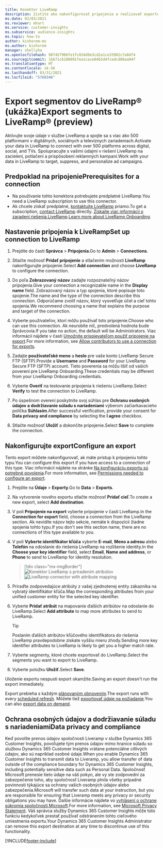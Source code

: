```yaml
---
title: Konektor LiveRamp
description: Zistite ako nakonfigurovať pripojenie a realizovať exportovanie do LiveRamp.
ms.date: 03/03/2021
ms.reviewer: mhart
ms.service: customer-insights
ms.subservice: audience-insights
ms.topic: how-to
author: kishorem-ms
ms.author: kishorem
manager: shellyha
ms.openlocfilehash: 987457966fe1fc034d9e3cd2a1ce33902c7a84f4
ms.sourcegitcommit: 1b671c6100991fea1cace04b5d4fcedcd88aa94f
ms.translationtype: HT
ms.contentlocale: sk-SK
ms.lasthandoff: 03/31/2021
ms.locfileid: "5760346"
---
```

# <a name="export-segments-to-liverampreg-preview"></a><span data-ttu-id="0d1c5-103">Export segmentov do LiveRamp&reg; (ukážka)</span><span class="sxs-lookup"><span data-stu-id="0d1c5-103">Export segments to LiveRamp&reg; (preview)</span></span>

<span data-ttu-id="0d1c5-104">Aktivujte svoje údaje v službe LiveRamp a spojte sa s viac ako 500 platformami v digitálnych, sociálnych a televíznych zariadeniach.</span><span class="sxs-lookup"><span data-stu-id="0d1c5-104">Activate your data in LiveRamp to connect with over 500 platforms across digital, social, and TVs.</span></span> <span data-ttu-id="0d1c5-105">Spolupracujte s vašimi údajmi v riešení LiveRamp na zacielení, potlačení a prispôsobení reklamných kampaní.</span><span class="sxs-lookup"><span data-stu-id="0d1c5-105">Work with your data in LiveRamp to target, suppress, and personalize ad campaigns.</span></span>

## <a name="prerequisites-for-a-connection"></a><span data-ttu-id="0d1c5-106">Predpoklad na pripojenie</span><span class="sxs-lookup"><span data-stu-id="0d1c5-106">Prerequisites for a connection</span></span>

- <span data-ttu-id="0d1c5-107">Na používanie tohto konektora potrebujete predplatné LiveRamp.</span><span class="sxs-lookup"><span data-stu-id="0d1c5-107">You need a LiveRamp subscription to use this connector.</span></span>
- <span data-ttu-id="0d1c5-108">Ak chcete získať predplatné, [kontaktujte LiveRamp](https://liveramp.com/contact/) priamo.</span><span class="sxs-lookup"><span data-stu-id="0d1c5-108">To get a subscription, [contact LiveRamp](https://liveramp.com/contact/) directly.</span></span> <span data-ttu-id="0d1c5-109">[Získajte viac informácií o zaradení riešenia LiveRamp](https://liveramp.com/our-platform/data-onboarding/).</span><span class="sxs-lookup"><span data-stu-id="0d1c5-109">[Learn more about LiveRamp Onboarding](https://liveramp.com/our-platform/data-onboarding/).</span></span>

## <a name="set-up-connection-to-liveramp"></a><span data-ttu-id="0d1c5-110">Nastavenie pripojenia k LiveRamp</span><span class="sxs-lookup"><span data-stu-id="0d1c5-110">Set up connection to LiveRamp</span></span>

1. <span data-ttu-id="0d1c5-111">Prejdite do časti **Správca** > **Pripojenia**.</span><span class="sxs-lookup"><span data-stu-id="0d1c5-111">Go to **Admin** > **Connections**.</span></span>

1. <span data-ttu-id="0d1c5-112">Stlačte možnosť **Pridať pripojenie** a stlačením možnosti **LiveRamp** nakonfigurujte pripojenie.</span><span class="sxs-lookup"><span data-stu-id="0d1c5-112">Select **Add connection** and choose **LiveRamp** to configure the connection.</span></span>

1. <span data-ttu-id="0d1c5-113">Do poľa **Zobrazovaný názov** zadajte rozpoznateľný názov pripojenia.</span><span class="sxs-lookup"><span data-stu-id="0d1c5-113">Give your connection a recognizable name in the **Display name** field.</span></span> <span data-ttu-id="0d1c5-114">Zobrazovaný názov a typ spojenia, ktoré popisuje toto spojenie.</span><span class="sxs-lookup"><span data-stu-id="0d1c5-114">The name and the type of the connection describe this connection.</span></span> <span data-ttu-id="0d1c5-115">Odporúčame zvoliť názov, ktorý vysvetľuje účel a cieľ tohto spojenia.</span><span class="sxs-lookup"><span data-stu-id="0d1c5-115">We recommend choosing a name that explains the purpose and target of the connection.</span></span>

1. <span data-ttu-id="0d1c5-116">Vyberte používateľov, ktorí môžu používať toto pripojenie.</span><span class="sxs-lookup"><span data-stu-id="0d1c5-116">Choose who can use this connection.</span></span> <span data-ttu-id="0d1c5-117">Ak neurobíte nič, predvolená hodnota bude Správcovia.</span><span class="sxs-lookup"><span data-stu-id="0d1c5-117">If you take no action, the default will be Administrators.</span></span> <span data-ttu-id="0d1c5-118">Viac informácií nájdete v časti [Umožnite prispievateľom použiť pripojenie na export](connections.md#allow-contributors-to-use-a-connection-for-exports).</span><span class="sxs-lookup"><span data-stu-id="0d1c5-118">For more information, see [Allow contributors to use a connection for exports](connections.md#allow-contributors-to-use-a-connection-for-exports).</span></span>

1. <span data-ttu-id="0d1c5-119">Zadajte **používateľské meno** a **heslo** pre vaše konto LiveRamp Secure FTP (SFTP).</span><span class="sxs-lookup"><span data-stu-id="0d1c5-119">Provide a **Username** and **Password** for your LiveRamp Secure FTP (SFTP) account.</span></span>
<span data-ttu-id="0d1c5-120">Tieto poverenia sa môžu líšiť od vašich poverení pre LiveRamp Onboarding.</span><span class="sxs-lookup"><span data-stu-id="0d1c5-120">These credentials may be different from your LiveRamp Onboarding credentials.</span></span>

1. <span data-ttu-id="0d1c5-121">Vyberte **Overiť** na testovanie pripojenia k riešeniu LiveRamp.</span><span class="sxs-lookup"><span data-stu-id="0d1c5-121">Select **Verify** to test the connection to LiveRamp.</span></span>

1. <span data-ttu-id="0d1c5-122">Po úspešnom overení poskytnite svoj súhlas pre **Ochranu osobných údajov a dodržiavanie súladu s nariadeniami** výberom začiarkavacieho políčka **Súhlasím**.</span><span class="sxs-lookup"><span data-stu-id="0d1c5-122">After successful verification, provide your consent for **Data privacy and compliance** by selecting the **I agree** checkbox.</span></span>

1. <span data-ttu-id="0d1c5-123">Stlačte možnosť **Uložiť** a dokončite pripojenie.</span><span class="sxs-lookup"><span data-stu-id="0d1c5-123">Select **Save** to complete the connection.</span></span>

## <a name="configure-an-export"></a><span data-ttu-id="0d1c5-124">Nakonfigurujte export</span><span class="sxs-lookup"><span data-stu-id="0d1c5-124">Configure an export</span></span>

<span data-ttu-id="0d1c5-125">Tento export môžete nakonfigurovať, ak máte prístup k pripojeniu tohto typu.</span><span class="sxs-lookup"><span data-stu-id="0d1c5-125">You can configure this export if you have access to a connection of this type.</span></span> <span data-ttu-id="0d1c5-126">Viac informácií nájdete na stránke [Na konfiguráciu exportu sú potrebné povolenia](export-destinations.md#set-up-a-new-export).</span><span class="sxs-lookup"><span data-stu-id="0d1c5-126">For more information, see [Permissions needed to configure an export](export-destinations.md#set-up-a-new-export).</span></span>

1. <span data-ttu-id="0d1c5-127">Prejdite na **Údaje** > **Exporty**.</span><span class="sxs-lookup"><span data-stu-id="0d1c5-127">Go to **Data** > **Exports**.</span></span>

1. <span data-ttu-id="0d1c5-128">Na vytvorenie nového exportu stlačte možnosť **Pridať cieľ**.</span><span class="sxs-lookup"><span data-stu-id="0d1c5-128">To create a new export, select **Add destination**.</span></span>

1. <span data-ttu-id="0d1c5-129">V poli **Pripojenie na export** vyberte pripojenie v časti LiveRamp.</span><span class="sxs-lookup"><span data-stu-id="0d1c5-129">In the **Connection for export** field, choose a connection from the LiveRamp section.</span></span> <span data-ttu-id="0d1c5-130">Ak nevidíte názov tejto sekcie, nemáte k dispozícii žiadne spojenia tohto typu.</span><span class="sxs-lookup"><span data-stu-id="0d1c5-130">If you don't see this section name, there are no connections of this type available to you.</span></span>

1. <span data-ttu-id="0d1c5-131">V poli **Vyberte identifikátor kľúča** vyberte **E-mail**, **Meno a adresu** alebo **Telefón** na odoslanie do riešenia LiveRamp na rozlíšenie identity.</span><span class="sxs-lookup"><span data-stu-id="0d1c5-131">In the **Choose your key identifier** field, select **Email**,  **Name and address**, or **Phone** to send to LiveRamp for identity resolution.</span></span>
   > [!div class="mx-imgBorder"]
   > <span data-ttu-id="0d1c5-132">![Konektor LiveRamp s priradením atribútov](media/export-liveramp-segments.png "Konektor LiveRamp s priradením atribútov")</span><span class="sxs-lookup"><span data-stu-id="0d1c5-132">![LiveRamp connector with attribute mapping](media/export-liveramp-segments.png "LiveRamp connector with attribute mapping")</span></span>

1. <span data-ttu-id="0d1c5-133">Priraďte zodpovedajúce atribúty z vašej zjednotenej entity zákazníka na vybratý identifikátor kľúča.</span><span class="sxs-lookup"><span data-stu-id="0d1c5-133">Map the corresponding attributes from your unified customer entity for the selected key identifier.</span></span>

1. <span data-ttu-id="0d1c5-134">Vyberte **Pridať atribút** na mapovanie ďalších atribútov na odoslanie do LiveRamp.</span><span class="sxs-lookup"><span data-stu-id="0d1c5-134">Select **Add attribute** to map more attributes to send to LiveRamp.</span></span>

   > [!TIP]
   > <span data-ttu-id="0d1c5-135">Poslaním ďalších atribútov kľúčového identifikátora do riešenia LiveRamp pravdepodobne získate vyššiu mieru zhody.</span><span class="sxs-lookup"><span data-stu-id="0d1c5-135">Sending more key identifier attributes to LiveRamp is likely to get you a higher match rate.</span></span>

1. <span data-ttu-id="0d1c5-136">Vyberte segmenty, ktoré chcete exportovať do LiveRamp.</span><span class="sxs-lookup"><span data-stu-id="0d1c5-136">Select the segments you want to export to LiveRamp.</span></span>

1. <span data-ttu-id="0d1c5-137">Vyberte položku **Uložiť**.</span><span class="sxs-lookup"><span data-stu-id="0d1c5-137">Select **Save**.</span></span>

<span data-ttu-id="0d1c5-138">Uloženie exportu nespustí export okamžite.</span><span class="sxs-lookup"><span data-stu-id="0d1c5-138">Saving an export doesn't run the export immediately.</span></span>

<span data-ttu-id="0d1c5-139">Export prebieha s každým [plánovaným obnovením](system.md#schedule-tab).</span><span class="sxs-lookup"><span data-stu-id="0d1c5-139">The export runs with every [scheduled refresh](system.md#schedule-tab).</span></span> <span data-ttu-id="0d1c5-140">Môžete tiež [exportovať údaje na požiadanie](export-destinations.md#run-exports-on-demand).</span><span class="sxs-lookup"><span data-stu-id="0d1c5-140">You can also [export data on demand](export-destinations.md#run-exports-on-demand).</span></span> 


## <a name="data-privacy-and-compliance"></a><span data-ttu-id="0d1c5-141">Ochrana osobných údajov a dodržiavanie súladu s nariadeniami</span><span class="sxs-lookup"><span data-stu-id="0d1c5-141">Data privacy and compliance</span></span>

<span data-ttu-id="0d1c5-142">Keď povolíte prenos údajov spoločnosti Liveramp v službe Dynamics 365 Customer Insights, povoľujete tým prenos údajov mimo hranice súladu so službou Dynamics 365 Customer Insights vrátane potenciálne citlivých údajov, ako sú napríklad osobné údaje.</span><span class="sxs-lookup"><span data-stu-id="0d1c5-142">When you enable Dynamics 365 Customer Insights to transmit data to Liveramp, you allow transfer of data outside of the compliance boundary for Dynamics 365 Customer Insights, including potentially sensitive data such as Personal Data.</span></span> <span data-ttu-id="0d1c5-143">Spoločnosť Microsoft prenesie tieto údaje na váš pokyn, ale vy ste zodpovední za zabezpečenie toho, aby spoločnosť Liveramp plnila všetky prípadné povinnosti týkajúce sa ochrany vašich osobných údajov alebo zabezpečenia.</span><span class="sxs-lookup"><span data-stu-id="0d1c5-143">Microsoft will transfer such data at your instruction, but you are responsible for ensuring that Liveramp meets any privacy or security obligations you may have.</span></span> <span data-ttu-id="0d1c5-144">Ďalšie informácie nájdete vo [vyhlásení o ochrane súkromia spoločnosti Microsoft](https://go.microsoft.com/fwlink/?linkid=396732).</span><span class="sxs-lookup"><span data-stu-id="0d1c5-144">For more information, see [Microsoft Privacy Statement](https://go.microsoft.com/fwlink/?linkid=396732).</span></span>
<span data-ttu-id="0d1c5-145">Váš správca služby Dynamics 365 Customer Insights môže túto funkciu kedykoľvek prestať používať odstránením tohto cieľového umiestnenia exportu.</span><span class="sxs-lookup"><span data-stu-id="0d1c5-145">Your Dynamics 365 Customer Insights Administrator can remove this export destination at any time to discontinue use of this functionality.</span></span>

[!INCLUDE[footer-include](../includes/footer-banner.md)]

